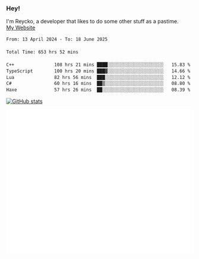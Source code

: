 ### Hey!
I'm Reycko, a developer that likes to do some other stuff as a pastime.  
[My Website](https://reycko.root.sx)

<!--START_SECTION:wakasection-->

```txt
From: 13 April 2024 - To: 18 June 2025

Total Time: 653 hrs 52 mins

C++               108 hrs 21 mins ████░░░░░░░░░░░░░░░░░░░░░   15.83 %
TypeScript        100 hrs 20 mins ███▓░░░░░░░░░░░░░░░░░░░░░   14.66 %
Lua               82 hrs 56 mins  ███░░░░░░░░░░░░░░░░░░░░░░   12.12 %
C#                60 hrs 16 mins  ██▒░░░░░░░░░░░░░░░░░░░░░░   08.80 %
Haxe              57 hrs 26 mins  ██░░░░░░░░░░░░░░░░░░░░░░░   08.39 %
```

<!--END_SECTION:wakasection-->

[![GitHub stats](https://github-readme-stats.vercel.app/api?username=Reycko&show_icons=true&theme=dark&hide_title=true&count_private=true)](https://github.com/anuraghazra/github-readme-stats)

![Metrics](/github-metrics.svg)
